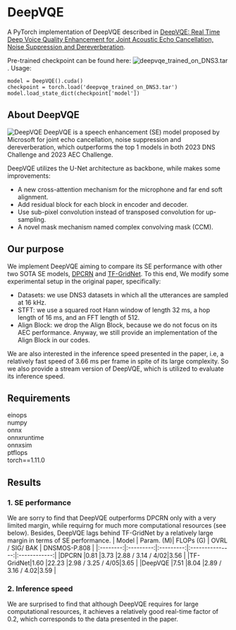 # DeepVQE
A PyTorch implementation of DeepVQE described in [DeepVQE: Real Time Deep Voice Quality Enhancement for Joint Acoustic Echo Cancellation, Noise Suppression and Dereverberation](https://arxiv.org/pdf/2306.03177.pdf).

Pre-trained checkpoint can be found here: ![deepvqe_trained_on_DNS3.tar](https://drive.google.com/file/d/1pyX0mfQ5HWfpIC45hnImsBvjElo33EXn/view?usp=drive_link). Usage:
```
model = DeepVQE().cuda()
checkpoint = torch.load('deepvqe_trained_on_DNS3.tar')
model.load_state_dict(checkpoint['model'])
```

## About DeepVQE
![DeepVQE](https://github.com/Xiaobin-Rong/deepvqe/blob/main/pictures/DeepVQE.PNG)
DeepVQE is a speech enhancement (SE) model proposed by Microsoft for joint echo cancellation, noise suppression and dereverberation, which outperforms the top 1 models in both 2023 DNS Challenge and 2023 AEC Challenge.

DeepVQE utilizes the U-Net architecture as backbone, while makes some improvements:
* A new cross-attention mechanism for the microphone and far end soft alignment.
* Add residual block for each block in encoder and decoder.
* Use sub-pixel convolution instead of transposed convolution for up-sampling.
* A novel mask mechanism named complex convolving mask (CCM).

## Our purpose
We implement DeepVQE aiming to compare its SE performance with other two SOTA SE models, [DPCRN](https://arxiv.org/pdf/2107.05429.pdf) and [TF-GridNet](https://arxiv.org/pdf/2211.12433.pdf). To this end, We modify some experimental setup in the original paper, specifically:
* Datasets: we use DNS3 datasets in which all the utterances are sampled at 16 kHz.
* STFT: we use a squared root Hann window of length 32 ms, a hop length of 16 ms, and an FFT length of 512.
* Align Block: we drop the Align Block, because we do not focus on its AEC performance. Anyway, we still provide an implementation of the Align Block in our codes.

We are also interested in the inference speed presented in the paper, i.e, a relatively fast speed of 3.66 ms per frame in spite of its large complexity. So we also provide a stream version of DeepVQE, which is utilized to evaluate its inference speed.

## Requirements
einops <br/>
numpy<br/>
onnx<br/>
onnxruntime<br/>
onnxsim<br/>
ptflops<br/>
torch==1.11.0<br/>

## Results
### 1. SE performance
We are sorry to find that DeepVQE outperforms DPCRN only with a very limited margin, while requirng for much more computational resources (see below). Besides, DeepVQE lags behind TF-GridNet by a relatively large margin in terms of SE performance.
| Model    | Param. (M)| FLOPs (G) | OVRL / SIG/ BAK | DNSMOS-P.808 |
|:--------:|:---------:|:---------:|:---------------:|:------------:|
|DPCRN     |0.81       |3.73       |2.88 / 3.14 / 4/02|3.56         |
|TF-GridNet|1.60       |22.23      |2.98 / 3.25 / 4/05|3.65         |
|DeepVQE   |7.51       |8.04       |2.89 / 3.16 / 4.02|3.59         |


### 2. Inference speed 
We are surprised to find that although DeepVQE requires for large computational resources, it achieves a relatively good real-time factor of 0.2, which corresponds to the data presented in the paper. 
